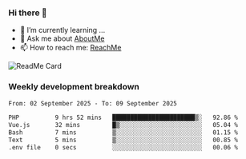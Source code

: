 ### Hi there 👋

- 🌱 I’m currently learning ...
- 💬 Ask me about [AboutMe](https://www.itzcy.com/about)
- 📫 How to reach me: [ReachMe](https://www.itzcy.com/about)

![ReadMe Card](https://github-readme-stats-ten-gilt.vercel.app/api?username=SuperChenYun&show_icons=true&title_color=fff&icon_color=79ff97&text_color=9f9f9f&bg_color=151515&hide_border=true)

### Weekly development breakdown
<!--START_SECTION:waka-->

```txt
From: 02 September 2025 - To: 09 September 2025

PHP          9 hrs 52 mins   ███████████████████████▒░   92.86 %
Vue.js       32 mins         █▒░░░░░░░░░░░░░░░░░░░░░░░   05.04 %
Bash         7 mins          ▒░░░░░░░░░░░░░░░░░░░░░░░░   01.15 %
Text         5 mins          ▒░░░░░░░░░░░░░░░░░░░░░░░░   00.85 %
.env file    0 secs          ░░░░░░░░░░░░░░░░░░░░░░░░░   00.06 %
```

<!--END_SECTION:waka-->
